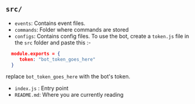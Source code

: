 ## `src/`

- `events`: Contains event files.
- `commands`: Folder where commands are stored
- `configs`: Contains config files. To use the bot, create a `token.js` file in the `src` folder and paste this :-

```json
  module.exports = {
     token: "bot_token_goes_here"
  }
```

replace `bot_token_goes_here` with the bot's token.

 - `index.js` : Entry point
 - `README.md`: Where you are currently reading

